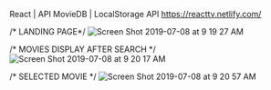  React | API MovieDB | LocalStorage API https://reacttv.netlify.com/

/* LANDING PAGE*/
![Screen Shot 2019-07-08 at 9 19 27 AM](https://user-images.githubusercontent.com/18241226/60794629-11dbdf80-a162-11e9-9f97-69f372b53265.png)


/* MOVIES DISPLAY AFTER SEARCH */
![Screen Shot 2019-07-08 at 9 20 17 AM](https://user-images.githubusercontent.com/18241226/60794630-11dbdf80-a162-11e9-9b6f-cfde5601a8a0.png)


/* SELECTED MOVIE */
![Screen Shot 2019-07-08 at 9 20 57 AM](https://user-images.githubusercontent.com/18241226/60794631-12747600-a162-11e9-81f0-8abc77fc39c1.png)




